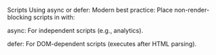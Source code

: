 Scripts Using async or defer:
Modern best practice: Place non-render-blocking scripts in <head> with:

async: For independent scripts (e.g., analytics).
<script async src="analytics.js"></script>

defer: For DOM-dependent scripts (executes after HTML parsing).
<script defer src="app.js"></script>
